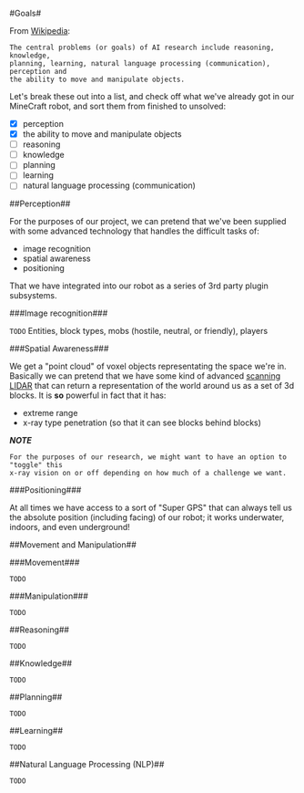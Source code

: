 #Goals#

From [Wikipedia](https://en.wikipedia.org/wiki/Artificial_intelligence?oldformat=true):

    The central problems (or goals) of AI research include reasoning, knowledge,  
    planning, learning, natural language processing (communication), perception and
    the ability to move and manipulate objects.

Let's break these out into a list, and check off what we've already got in our MineCraft robot, and sort them from finished to unsolved:

- [x] perception 
- [x] the ability to move and manipulate objects
- [ ] reasoning
- [ ] knowledge
- [ ] planning   
- [ ] learning
- [ ] natural language processing (communication)

##Perception##

For the purposes of our project, we can pretend that we've been supplied with some advanced technology that handles the difficult tasks of:

- image recognition
- spatial awareness
- positioning

That we have integrated into our robot as a series of 3rd party plugin subsystems.

###Image recognition###

`TODO`
Entities, block types, mobs (hostile, neutral, or friendly), players

###Spatial Awareness###

We get a "point cloud" of voxel objects representating the space we're in. Basically we can pretend that we have some kind of advanced [scanning LIDAR](https://www.kickstarter.com/projects/scanse/sweep-scanning-lidar) that can return a representation of the world around us as a set of 3d blocks. It is **so** powerful in fact that it has:

- extreme range
- x-ray type penetration (so that it can see blocks behind blocks)

***NOTE***

    For the purposes of our research, we might want to have an option to "toggle" this
    x-ray vision on or off depending on how much of a challenge we want.

###Positioning###

At all times we have access to a sort of "Super GPS" that can always tell us the absolute position (including facing) of our robot; it works underwater, indoors, and even underground!

##Movement and Manipulation##

###Movement###

`TODO`

###Manipulation###

`TODO`


##Reasoning##

`TODO`

##Knowledge##

`TODO`

##Planning##

`TODO`

##Learning##

`TODO`

##Natural Language Processing (NLP)##

`TODO`
